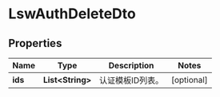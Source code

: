 
# LswAuthDeleteDto

## Properties
Name | Type | Description | Notes
------------ | ------------- | ------------- | -------------
**ids** | **List&lt;String&gt;** | 认证模板ID列表。 |  [optional]



